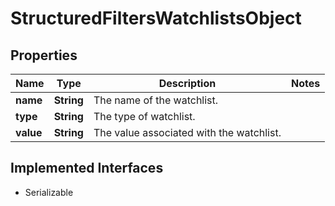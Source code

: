 

# StructuredFiltersWatchlistsObject


## Properties

Name | Type | Description | Notes
------------ | ------------- | ------------- | -------------
**name** | **String** | The name of the watchlist. | 
**type** | **String** | The type of watchlist. | 
**value** | **String** | The value associated with the watchlist. | 


## Implemented Interfaces

* Serializable



